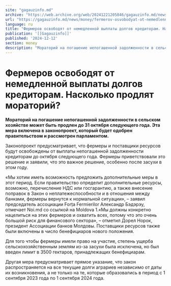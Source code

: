 ```yaml
---
site: "gagauzinfo.md"
archive: "https://web.archive.org/web/20241221205846/gagauzinfo.md/news/money/fermerov-osvobodyat-ot-nemedlennoi-viplati-dolgov-kreditoram-naskolko-prodlyat-moratorii"
url: "https://gagauzinfo.md/news/money/fermerov-osvobodyat-ot-nemedlennoi-viplati-dolgov-kreditoram-naskolko-prodlyat-moratorii"
language: ru
title: "Фермеров освободят от немедленной выплаты долгов кредиторам. Насколько продлят мораторий?"
publication: '[[Gagauzinfo]]'
published: '2024-12-12'
section: money
description: "Мораторий на погашение непогашенной задолженности в сельском хозяйстве может быть продлен до 31 октября следующего года. Эта мера включена в законопроект, который будет одобрен правительством и рассмотрен парламентом."
---
```


# Фермеров освободят от немедленной выплаты долгов кредиторам. Насколько продлят мораторий?

**Мораторий на погашение непогашенной задолженности в сельском хозяйстве может быть продлен до 31 октября следующего года. Эта мера включена в законопроект, который будет одобрен правительством и рассмотрен парламентом.**

Законопроект предусматривает, что фермеры и поставщики ресурсов будут освобождены от выплаты непогашенной задолженности кредиторам до октября следующего года. Фермеры приветствовали это решение и заявили, что это важное решение, особенно после засухи в этом году.

«Мы хотим иметь возможность предложить дополнительные меры в этот период. Если правительство определит дополнительные ресурсы, возможно, перечисление НДС или госгарантию, а также внесение поправок в Закон о неплатежеспособности и в отношения между банками, фермеры вернутся к нормальной ситуации», – заявил председатель ассоциации Forța Fermierilor Александр Бэдэрэу, отмечает Noi.md со ссылкой на Moldova 1.«Мы должны конкретно нацелиться на этих фермеров и охватить всех, потому что это очень большой риск для финансового сектора», – отметил Дорел Норок, президент Ассоциации банков Молдовы. Поставщики ресурсов также были включены в число бенефициаров нового положения.

Для того чтобы фермеры имели право на участие, степень ущерба сельскохозяйственным землям из-за засухи была исключена, но был введен лимит в 3500 гектаров, принадлежащих бенефициарам.

Другая мера предусматривает прямое указание, что закон распространяется на все текущие долги аграриев независимо от даты их возникновения, а не только на те, которые образовались в период с 1 сентября 2023 года по 1 сентября 2024 года.